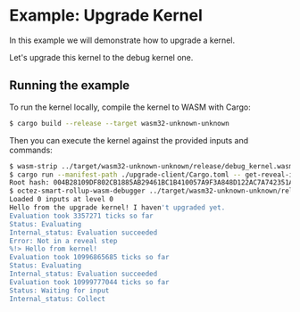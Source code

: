 # Example: Upgrade Kernel

In this example we will demonstrate how to upgrade a kernel.

Let's upgrade this kernel to the debug kernel one.

## Running the example

To run the kernel locally, compile the kernel to WASM with Cargo:

```sh
$ cargo build --release --target wasm32-unknown-unknown
```

Then you can execute the kernel against the provided inputs and commands:

```sh
$ wasm-strip ../target/wasm32-unknown-unknown/release/debug_kernel.wasm -o stripped_debug_kernel.wasm
$ cargo run --manifest-path ./upgrade-client/Cargo.toml -- get-reveal-installer --kernel stripped_debug_kernel.wasm -P ./preimage
Root hash: 004B28109DF802CB1885AB29461BC1B410057A9F3A848D122AC7A742351A3A1F4E
$ octez-smart-rollup-wasm-debugger ../target/wasm32-unknown-unknown/release/upgrade_kernel.wasm --inputs ./inputs.json  <<< $(cat ./commands.txt)
Loaded 0 inputs at level 0
Hello from the upgrade kernel! I haven't upgraded yet.
Evaluation took 3357271 ticks so far
Status: Evaluating
Internal_status: Evaluation succeeded
Error: Not in a reveal step
%!> Hello from kernel!
Evaluation took 10996865685 ticks so far
Status: Evaluating
Internal_status: Evaluation succeeded
Evaluation took 10999777044 ticks so far
Status: Waiting for input
Internal_status: Collect
```
